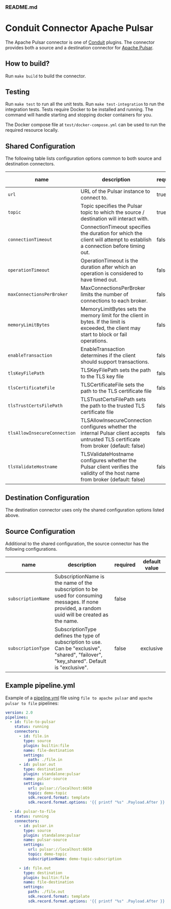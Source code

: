 ### README.md

# Conduit Connector Apache Pulsar

The Apache Pulsar connector is one of [Conduit](https://conduit.io) plugins. The connector provides both a source and a destination connector for [Apache Pulsar](https://pulsar.apache.org/).

## How to build?

Run `make build` to build the connector.

## Testing

Run `make test` to run all the unit tests. Run `make test-integration` to run the integration tests. Tests require Docker to be installed and running. The command will handle starting and stopping docker containers for you.

The Docker compose file at `test/docker-compose.yml` can be used to run the required resource locally.

## Shared Configuration

The following table lists configuration options common to both source and destination connectors.

| name                         | description                                                                                                                                 | required | default value |
| ---------------------------- | ------------------------------------------------------------------------------------------------------------------------------------------- | -------- | ------------- |
| `url`                        | URL of the Pulsar instance to connect to.                                                                                                   | true     |               |
| `topic`                      | Topic specifies the Pulsar topic to which the source / destination will interact with.                                                      | true     |               |
| `connectionTimeout`          | ConnectionTimeout specifies the duration for which the client will attempt to establish a connection before timing out.                     | false    |               |
| `operationTimeout`           | OperationTimeout is the duration after which an operation is considered to have timed out.                                                  | false    |               |
| `maxConnectionsPerBroker`    | MaxConnectionsPerBroker limits the number of connections to each broker.                                                                    | false    |               |
| `memoryLimitBytes`           | MemoryLimitBytes sets the memory limit for the client in bytes. If the limit is exceeded, the client may start to block or fail operations. | false    |               |
| `enableTransaction`          | EnableTransaction determines if the client should support transactions.                                                                     | false    |               |
| `tlsKeyFilePath`             | TLSKeyFilePath sets the path to the TLS key file                                                                                            | false    |               |
| `tlsCertificateFile`         | TLSCertificateFile sets the path to the TLS certificate file                                                                                | false    |               |
| `tlsTrustCertsFilePath`      | TLSTrustCertsFilePath sets the path to the trusted TLS certificate file                                                                     | false    |               |
| `tlsAllowInsecureConnection` | TLSAllowInsecureConnection configures whether the internal Pulsar client accepts untrusted TLS certificate from broker (default: false)     | false    |               |
| `tlsValidateHostname`        | TLSValidateHostname configures whether the Pulsar client verifies the validity of the host name from broker (default: false)                | false    |               |

## Destination Configuration

The destination connector uses only the shared configuration options listed above.

## Source Configuration

Additional to the shared configuration, the source connector has the following configurations.

| name               | description                                                                                                                                      | required | default value |
| ------------------ | ------------------------------------------------------------------------------------------------------------------------------------------------ | -------- | ------------- |
| `subscriptionName` | SubscriptionName is the name of the subscription to be used for consuming messages. If none provided, a random uuid will be created as the name. | false    |               |
| `subscriptionType` | SubscriptionType defines the type of subscription to use. Can be "exclusive", "shared", "failover", "key_shared". Default is "exclusive".        | false    | exclusive     |

## Example pipeline.yml

Example of a [pipeline.yml](https://conduit.io/docs/pipeline-configuration-files/getting-started) file using `file to apache pulsar` and `apache pulsar to file` pipelines:

```yaml
version: 2.0
pipelines:
  - id: file-to-pulsar
    status: running
    connectors:
      - id: file.in
        type: source
        plugin: builtin:file
        name: file-destination
        settings:
          path: ./file.in
      - id: pulsar.out
        type: destination
        plugin: standalone:pulsar
        name: pulsar-source
        settings:
          url: pulsar://localhost:6650
          topic: demo-topic
          sdk.record.format: template
          sdk.record.format.options: '{{ printf "%s" .Payload.After }}'

  - id: pulsar-to-file
    status: running
    connectors:
      - id: pulsar.in
        type: source
        plugin: standalone:pulsar
        name: pulsar-source
        settings:
          url: pulsar://localhost:6650
          topic: demo-topic
          subscriptionName: demo-topic-subscription

      - id: file.out
        type: destination
        plugin: builtin:file
        name: file-destination
        settings:
          path: ./file.out
          sdk.record.format: template
          sdk.record.format.options: '{{ printf "%s" .Payload.After }}'
```

